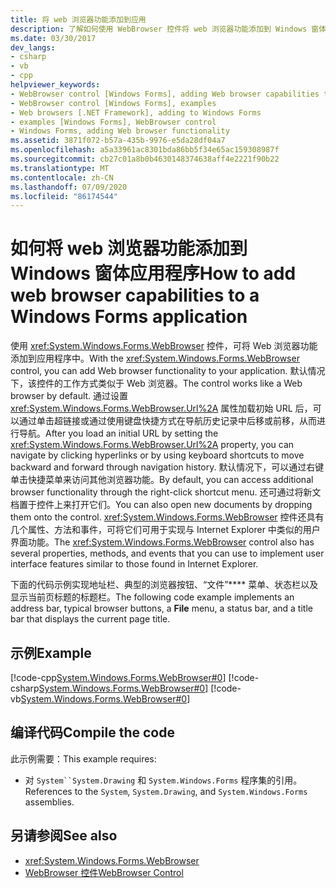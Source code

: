 ```yaml
---
title: 将 web 浏览器功能添加到应用
description: 了解如何使用 WebBrowser 控件将 web 浏览器功能添加到 Windows 窗体应用程序。
ms.date: 03/30/2017
dev_langs:
- csharp
- vb
- cpp
helpviewer_keywords:
- WebBrowser control [Windows Forms], adding Web browser capabilities to your application
- WebBrowser control [Windows Forms], examples
- Web browsers [.NET Framework], adding to Windows Forms
- examples [Windows Forms], WebBrowser control
- Windows Forms, adding Web browser functionality
ms.assetid: 3871f072-b57a-435b-9976-e5da28df04a7
ms.openlocfilehash: a5a33961ac8301bda86bb5f34e65ac159308987f
ms.sourcegitcommit: cb27c01a8b0b4630148374638aff4e2221f90b22
ms.translationtype: MT
ms.contentlocale: zh-CN
ms.lasthandoff: 07/09/2020
ms.locfileid: "86174544"
---
```

# <a name="how-to-add-web-browser-capabilities-to-a-windows-forms-application"></a><span data-ttu-id="118a3-103">如何将 web 浏览器功能添加到 Windows 窗体应用程序</span><span class="sxs-lookup"><span data-stu-id="118a3-103">How to add web browser capabilities to a Windows Forms application</span></span>

<span data-ttu-id="118a3-104">使用 <xref:System.Windows.Forms.WebBrowser> 控件，可将 Web 浏览器功能添加到应用程序中。</span><span class="sxs-lookup"><span data-stu-id="118a3-104">With the <xref:System.Windows.Forms.WebBrowser> control, you can add Web browser functionality to your application.</span></span> <span data-ttu-id="118a3-105">默认情况下，该控件的工作方式类似于 Web 浏览器。</span><span class="sxs-lookup"><span data-stu-id="118a3-105">The control works like a Web browser by default.</span></span> <span data-ttu-id="118a3-106">通过设置 <xref:System.Windows.Forms.WebBrowser.Url%2A> 属性加载初始 URL 后，可以通过单击超链接或通过使用键盘快捷方式在导航历史记录中后移或前移，从而进行导航。</span><span class="sxs-lookup"><span data-stu-id="118a3-106">After you load an initial URL by setting the <xref:System.Windows.Forms.WebBrowser.Url%2A> property, you can navigate by clicking hyperlinks or by using keyboard shortcuts to move backward and forward through navigation history.</span></span> <span data-ttu-id="118a3-107">默认情况下，可以通过右键单击快捷菜单来访问其他浏览器功能。</span><span class="sxs-lookup"><span data-stu-id="118a3-107">By default, you can access additional browser functionality through the right-click shortcut menu.</span></span> <span data-ttu-id="118a3-108">还可通过将新文档置于控件上来打开它们。</span><span class="sxs-lookup"><span data-stu-id="118a3-108">You can also open new documents by dropping them onto the control.</span></span> <span data-ttu-id="118a3-109"><xref:System.Windows.Forms.WebBrowser> 控件还具有几个属性、方法和事件，可将它们可用于实现与 Internet Explorer 中类似的用户界面功能。</span><span class="sxs-lookup"><span data-stu-id="118a3-109">The <xref:System.Windows.Forms.WebBrowser> control also has several properties, methods, and events that you can use to implement user interface features similar to those found in Internet Explorer.</span></span>

<span data-ttu-id="118a3-110">下面的代码示例实现地址栏、典型的浏览器按钮、“文件”\*\*\*\* 菜单、状态栏以及显示当前页标题的标题栏。</span><span class="sxs-lookup"><span data-stu-id="118a3-110">The following code example implements an address bar, typical browser buttons, a **File** menu, a status bar, and a title bar that displays the current page title.</span></span>

## <a name="example"></a><span data-ttu-id="118a3-111">示例</span><span class="sxs-lookup"><span data-stu-id="118a3-111">Example</span></span>

[!code-cpp[System.Windows.Forms.WebBrowser#0](~/samples/snippets/cpp/VS_Snippets_Winforms/System.Windows.Forms.WebBrowser/CPP/form1.cpp#0)]
[!code-csharp[System.Windows.Forms.WebBrowser#0](~/samples/snippets/csharp/VS_Snippets_Winforms/System.Windows.Forms.WebBrowser/CS/form1.cs#0)]
[!code-vb[System.Windows.Forms.WebBrowser#0](~/samples/snippets/visualbasic/VS_Snippets_Winforms/System.Windows.Forms.WebBrowser/VB/form1.vb#0)]
  
## <a name="compile-the-code"></a><span data-ttu-id="118a3-112">编译代码</span><span class="sxs-lookup"><span data-stu-id="118a3-112">Compile the code</span></span>

<span data-ttu-id="118a3-113">此示例需要：</span><span class="sxs-lookup"><span data-stu-id="118a3-113">This example requires:</span></span>

- <span data-ttu-id="118a3-114">对 `System``System.Drawing` 和 `System.Windows.Forms` 程序集的引用。</span><span class="sxs-lookup"><span data-stu-id="118a3-114">References to the `System`, `System.Drawing`, and `System.Windows.Forms` assemblies.</span></span>

## <a name="see-also"></a><span data-ttu-id="118a3-115">另请参阅</span><span class="sxs-lookup"><span data-stu-id="118a3-115">See also</span></span>

- <xref:System.Windows.Forms.WebBrowser>
- [<span data-ttu-id="118a3-116">WebBrowser 控件</span><span class="sxs-lookup"><span data-stu-id="118a3-116">WebBrowser Control</span></span>](webbrowser-control-windows-forms.md)
